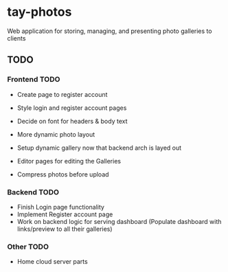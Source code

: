 # tay-photos
Web application for storing, managing, and presenting photo galleries to clients

## TODO

### Frontend TODO
- Create page to register account
- Style login and register account pages

- Decide on font for headers & body text
- More dynamic photo layout
- Setup dynamic gallery now that backend arch is layed out
- Editor pages for editing the Galleries  
- Compress photos before upload

### Backend TODO
- Finish Login page functionality
- Implement Register account page
- Work on backend logic for serving dashboard (Populate dashboard with links/preview to all their galleries)

### Other TODO
- Home cloud server parts